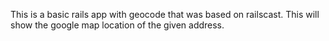 This is a basic rails app with geocode that was based on railscast. This will show the google map location of the given address. 
